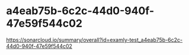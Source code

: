 # a4eab75b-6c2c-44d0-940f-47e59f544c02
https://sonarcloud.io/summary/overall?id=examly-test_a4eab75b-6c2c-44d0-940f-47e59f544c02

